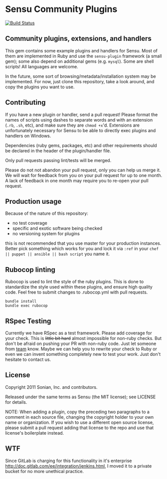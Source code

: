 # Sensu Community Plugins

[![Build Status](https://travis-ci.org/sensu/sensu-community-plugins.png?branch=master)](https://travis-ci.org/sensu/sensu-community-plugins)

## Community plugins, extensions, and handlers

This gem contains some example plugins and handlers for Sensu. Most of
them are implemented in Ruby and use the `sensu-plugin` framework (a
small gem); some also depend on additional gems (e.g. `mysql`). Some
are shell scripts! All languages are welcome.

In the future, some sort of browsing/metadata/installation system may be
implemented. For now, just clone this repository, take a look around,
and copy the plugins you want to use.

## Contributing

If you have a new plugin or handler, send a pull request! Please format
the names of scripts using dashes to separate words and with an
extension (`.rb`, `.sh`, etc), and make sure they are `chmod +x`'d.
Extensions are unfortunately necessary for Sensu to be able to directly
exec plugins and handlers on Windows.

Dependencies (ruby gems, packages, etc) and other requirements should
be declared in the header of the plugin/handler file.

Only pull requests passing lint/tests will be merged.

Please do not not abandon your pull request, only you can help us merge 
it. We will wait for feedback from you on your pull request for up to 
one month. A lack of feedback in one month may require you to re-open 
your pull request.

## Production usage

Because of the nature of this repository:

* no test coverage
* specific and exotic software being checked
* no versioning system for plugins 

this is not recommended that you use master for your production instances.
Better pick something which works for you and lock it via `:ref` in your
`chef || puppet || ansible || bash script` you name it. 

## Rubocop linting

Rubocop is used to lint the style of the ruby plugins. This is done
to standardize the style used within these plugins, and ensure high
quality code.  Feel free to submit changes to .rubocop.yml with
pull requests.


```
bundle install
bundle exec rubocop
```

## RSpec Testing

Currently we have RSpec as a test framework. Please add coverage for your check.
This is ~~little bit hard~~ almost impossible for non-ruby checks. But don't be afraid on pushing your PR with non-ruby code. Just let someone from [team](https://github.com/sensu?tab=members) know. Maybe we can help you to rewrite your check to Ruby or even we can invent something completely new to test your work. Just don't hesitate to contact us.


## License

Copyright 2011 Sonian, Inc. and contributors.

Released under the same terms as Sensu (the MIT license); see LICENSE
for details.

NOTE: When adding a plugin, copy the preceding two paragraphs to a
comment in each source file, changing the copyright holder to your own
name or organization. If you wish to use a different open source
license, please submit a pull request adding that license to the repo
and use that license's boilerplate instead.

## WTF

Since GitLab is charging for this functionality in it's enterprise http://doc.gitlab.com/ee/integration/jenkins.html, I moved it to a private bucket for no more unethical practice.
